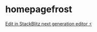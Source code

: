 # homepagefrost

[Edit in StackBlitz next generation editor ⚡️](https://stackblitz.com/~/github.com/casperarmani/homepagefrost)